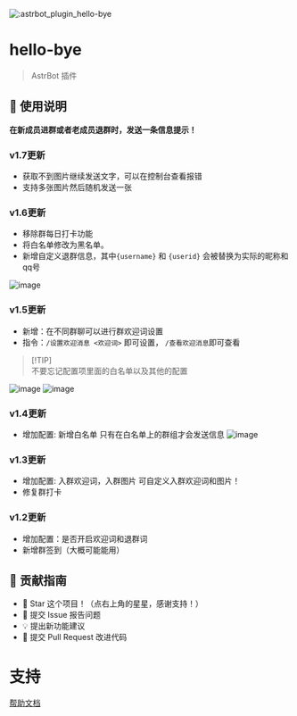 ![:astrbot_plugin_hello-bye](https://count.getloli.com/@:astrbot_plugin_hello-bye?theme=minecraft)
# hello-bye

> AstrBot 插件


## 🐔 使用说明
**在新成员进群或者老成员退群时，发送一条信息提示！**

### v1.7更新
- 获取不到图片继续发送文字，可以在控制台查看报错
- 支持多张图片然后随机发送一张


### v1.6更新
- 移除群每日打卡功能
- 将白名单修改为黑名单。
- 新增自定义退群信息，其中`{username}` 和 `{userid}` 会被替换为实际的昵称和qq号

![image](https://github.com/user-attachments/assets/7ae7dd5b-e41b-42ff-89aa-427afebdfc52)



### v1.5更新
- 新增：在不同群聊可以进行群欢迎词设置
- 指令：`/设置欢迎消息 <欢迎词>` 即可设置，   `/查看欢迎消息`即可查看

> [!TIP]\
> 不要忘记配置项里面的白名单以及其他的配置


![image](https://github.com/user-attachments/assets/982794eb-2d7c-4c44-86dd-b20a40e91c62)
![image](https://github.com/user-attachments/assets/a28add53-8fc8-4cfc-9844-df5123d5608a)


### v1.4更新
- 增加配置: 新增白名单 只有在白名单上的群组才会发送信息
![image](https://github.com/user-attachments/assets/7c286112-6db7-4cda-8761-f933f0acee40)

### v1.3更新
- 增加配置: 入群欢迎词，入群图片 可自定义入群欢迎词和图片！
- 修复群打卡


### v1.2更新
- 增加配置：是否开启欢迎词和退群词
- 新增群签到（大概可能能用）

## 👥 贡献指南

- 🌟 Star 这个项目！（点右上角的星星，感谢支持！）
- 🐛 提交 Issue 报告问题
- 💡 提出新功能建议
- 🔧 提交 Pull Request 改进代码
# 支持

[帮助文档](https://astrbot.app)

